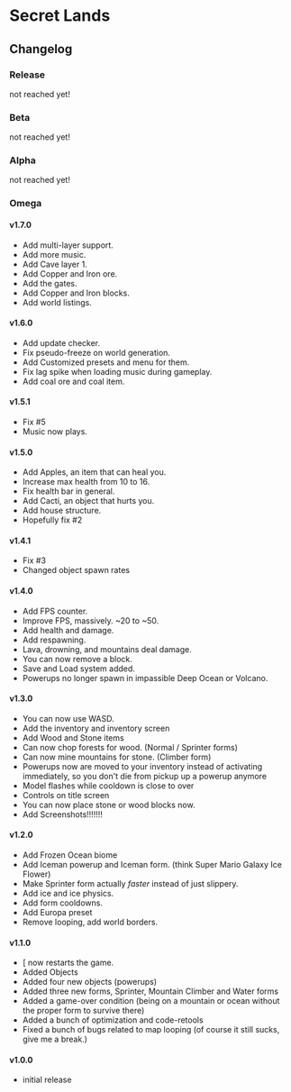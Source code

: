# Secret Lands

## Changelog
### Release
not reached yet!
### Beta
not reached yet!
### Alpha
not reached yet!
### Omega
#### v1.7.0
- Add multi-layer support.
- Add more music.
- Add Cave layer 1.
- Add Copper and Iron ore.
- Add the gates.
- Add Copper and Iron blocks.
- Add world listings.
#### v1.6.0
- Add update checker.
- Fix pseudo-freeze on world generation.
- Add Customized presets and menu for them.
- Fix lag spike when loading music during gameplay.
- Add coal ore and coal item.
#### v1.5.1
- Fix #5
- Music now plays.
#### v1.5.0
- Add Apples, an item that can heal you.
- Increase max health from 10 to 16.
- Fix health bar in general.
- Add Cacti, an object that hurts you.
- Add house structure.
- Hopefully fix #2
#### v1.4.1
- Fix #3
- Changed object spawn rates
#### v1.4.0
- Add FPS counter.
- Improve FPS, massively. ~20 to ~50.
- Add health and damage.
- Add respawning.
- Lava, drowning, and mountains deal damage.
- You can now remove a block.
- Save and Load system added.
- Powerups no longer spawn in impassible Deep Ocean or Volcano.
#### v1.3.0
- You can now use WASD.
- Add the inventory and inventory screen
- Add Wood and Stone items
- Can now chop forests for wood. (Normal / Sprinter forms)
- Can now mine mountains for stone. (Climber form)
- Powerups now are moved to your inventory instead of activating immediately, so you don't die from pickup up a powerup anymore
- Model flashes while cooldown is close to over
- Controls on title screen
- You can now place stone or wood blocks now.
- Add Screenshots!!!!!!!
#### v1.2.0
- Add Frozen Ocean biome
- Add Iceman powerup and Iceman form. (think Super Mario Galaxy Ice Flower)
- Make Sprinter form actually *faster* instead of just slippery.
- Add ice and ice physics.
- Add form cooldowns.
- Add Europa preset
- Remove looping, add world borders.
#### v1.1.0
- [ now restarts the game.
- Added Objects
- Added four new objects (powerups)
- Added three new forms, Sprinter, Mountain Climber and Water forms
- Added a game-over condition (being on a mountain or ocean without the proper form to survive there)
- Added a bunch of optimization and code-retools
- Fixed a bunch of bugs related to map looping (of course it still sucks, give me a break.)
#### v1.0.0
- initial release

